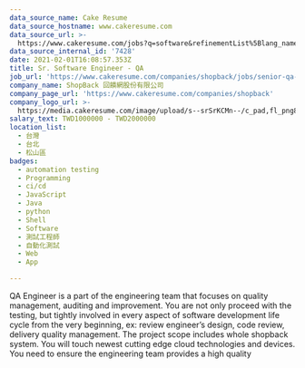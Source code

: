 ```yaml
---
data_source_name: Cake Resume
data_source_hostname: www.cakeresume.com
data_source_url: >-
  https://www.cakeresume.com/jobs?q=software&refinementList%5Blang_name%5D%5B0%5D=English&refinementList%5Bsalary_type%5D=per_year&range%5Bsalary_range%5D%5Bmin%5D=1000000&page=2
data_source_internal_id: '7428'
date: 2021-02-01T16:08:57.353Z
title: Sr. Software Engineer - QA
job_url: 'https://www.cakeresume.com/companies/shopback/jobs/senior-qa-engineer-0deee6'
company_name: ShopBack 回饋網股份有限公司
company_page_url: 'https://www.cakeresume.com/companies/shopback'
company_logo_url: >-
  https://media.cakeresume.com/image/upload/s--srSrKCMn--/c_pad,fl_png8,h_200,w_200/v1526020549/vhipuceyhp4pm5kqc6dg.png
salary_text: TWD1000000 - TWD2000000
location_list:
  - 台灣
  - 台北
  - 松山區
badges:
  - automation testing
  - Programming
  - ci/cd
  - JavaScript
  - Java
  - python
  - Shell
  - Software
  - 測試工程師
  - 自動化測試
  - Web
  - App

---
```


QA Engineer is a part of the engineering team that focuses on quality management, auditing and improvement. You are not only proceed with the testing, but tightly involved in every aspect of software development life cycle from the very beginning, ex: review engineer’s design, code review, delivery quality management. The project scope includes whole shopback system. You will touch newest cutting edge cloud technologies and devices. You need to ensure the engineering team provides a high quality
